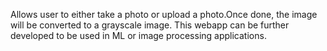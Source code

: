 Allows user to either take a photo or upload a photo.Once done, the image will be converted to a grayscale image. This webapp can be further developed to be used in ML or image processing applications.
